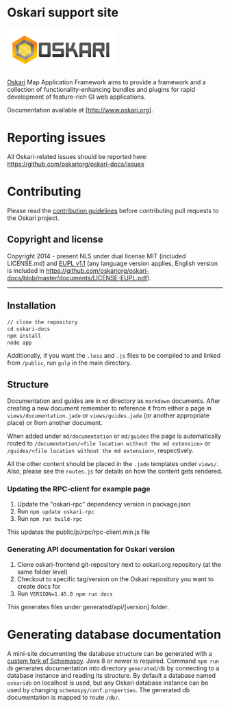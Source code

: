 # Oskari support site

![Oskari](/documents/oskari_rgb_72_v2.png)

[Oskari](http://www.oskari.org/) Map Application Framework aims to provide a framework and a collection of functionality-enhancing bundles and plugins for rapid development of feature-rich GI web applications.

Documentation available at [http://www.oskari.org].

# Reporting issues

All Oskari-related issues should be reported here: https://github.com/oskariorg/oskari-docs/issues

# Contributing

Please read the [contribution guidelines](http://oskari.org/documentation/development/how-to-contribute) before contributing pull requests to the Oskari project.

## Copyright and license

Copyright 2014 - present NLS under dual license MIT (included LICENSE.md) and [EUPL v1.1](https://joinup.ec.europa.eu/software/page/eupl/licence-eupl)
(any language version applies, English version is included in https://github.com/oskariorg/oskari-docs/blob/master/documents/LICENSE-EUPL.pdf).

------------------

## Installation

```
// clone the repository
cd oskari-docs
npm install
node app
```

Additionally, if you want the `.less` and `.js` files to be compiled to and linked from `/public`, run `gulp` in the main directory.

## Structure

Documentation and guides are in `md` directory as `markdown` documents. After creating a new document remember to reference it from either a page in `views/documentation.jade` or `views/guides.jade` (or another appropriate place) or from another document.

When added under `md/documentation` or `md/guides` the page is automatically routed to `/documentation/<file location without the md extension>` or `/guides/<file location without the md extension>`, respectively.

All the other content should be placed in the `.jade` templates under `views/`. Also, please see the `routes.js` for details on how the content gets rendered.

### Updating the RPC-client for example page

1. Update the "oskari-rpc" dependency version in package.json
2. Run `npm update oskari-rpc`
3. Run `npm run build-rpc`

This updates the public/js/rpc/rpc-client.min.js file

### Generating API documentation for Oskari version

1. Clone oskari-frontend git-repository next to oskari.org repository (at the same folder level)
2. Checkout to specific tag/version on the Oskari repository you want to create docs for
2. Run `VERSION=1.45.0 npm run docs`

This generates files under generated/api/[version] folder.

# Generating database documentation

A mini-site documenting the database structure can be generated with a [custom fork of Schemaspy](https://github.com/oskariorg/schemaspy). Java 8 or newer is required. Command `npm run db` generates documentation into directory `generated/db` by connecting to a database instance and reading its structure. By default a database named `oskaridb` on localhost is used, but any Oskari database instance can be used by changing `schemaspy/conf.properties`. The generated db documentation is mapped to route `/db/`.
